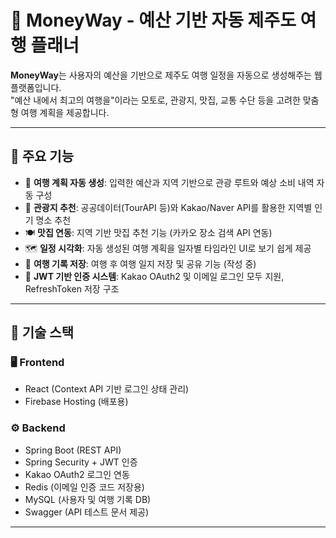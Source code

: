# 💸 MoneyWay - 예산 기반 자동 제주도 여행 플래너

**MoneyWay**는 사용자의 예산을 기반으로 제주도 여행 일정을 자동으로 생성해주는 웹 플랫폼입니다.  
"예산 내에서 최고의 여행을"이라는 모토로, 관광지, 맛집, 교통 수단 등을 고려한 맞춤형 여행 계획을 제공합니다.

---

## 🌟 주요 기능

- 🔎 **여행 계획 자동 생성**: 입력한 예산과 지역 기반으로 관광 루트와 예상 소비 내역 자동 구성
- 📍 **관광지 추천**: 공공데이터(TourAPI 등)와 Kakao/Naver API를 활용한 지역별 인기 명소 추천
- 🍽️ **맛집 연동**: 지역 기반 맛집 추천 기능 (카카오 장소 검색 API 연동)
- 🗺️ **일정 시각화**: 자동 생성된 여행 계획을 일자별 타임라인 UI로 보기 쉽게 제공
- 💾 **여행 기록 저장**: 여행 후 여행 일지 저장 및 공유 기능 (작성 중)
- 🔐 **JWT 기반 인증 시스템**: Kakao OAuth2 및 이메일 로그인 모두 지원, RefreshToken 저장 구조

---

## 🧱 기술 스택

### 🖥️ Frontend
- React (Context API 기반 로그인 상태 관리)
- Firebase Hosting (배포용)

### ⚙️ Backend
- Spring Boot (REST API)
- Spring Security + JWT 인증
- Kakao OAuth2 로그인 연동
- Redis (이메일 인증 코드 저장용)
- MySQL (사용자 및 여행 기록 DB)
- Swagger (API 테스트 문서 제공)

---
